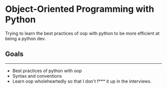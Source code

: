 # Object-Oriented Programming with Python

Trying to learn the best practices of oop with python to be more efficient at being a python dev.

## Goals

---
* Best practices of python with oop
* Syntax and conventions
* Learn oop wholeheartedly so that I don't f*** it up in the interviews.

